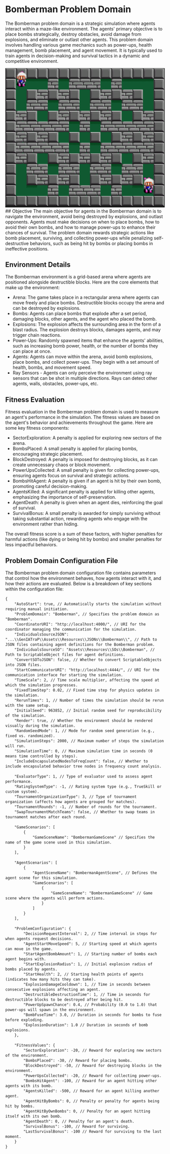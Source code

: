 # Bomberman Problem Domain
The Bomberman problem domain is a strategic simulation where agents interact within a maze-like environment. The agents' primary objective is to place bombs strategically, destroy obstacles, avoid damage from explosions, and eliminate or outlast other agents. This problem domain involves handling various game mechanics such as power-ups, health management, bomb placement, and agent movement. It is typically used to train agents in decision-making and survival tactics in a dynamic and competitive environment.

<img src="/docs/images/Bomberman.png" alt="Bomberman" width="600"/>
## Objective
The main objective for agents in the Bomberman domain is to navigate the environment, avoid being destroyed by explosions, and outlast opponents. Agents must make decisions on when to place bombs, how to avoid their own bombs, and how to manage power-ups to enhance their chances of survival. The problem domain rewards strategic actions like bomb placement, surviving, and collecting power-ups while penalizing self-destructive behaviors, such as being hit by bombs or placing bombs in ineffective positions.

## Environment Details
The Bomberman environment is a grid-based arena where agents are positioned alongside destructible blocks. Here are the core elements that make up the environment:
- Arena: The game takes place in a rectangular arena where agents can move freely and place bombs. Destructible blocks occupy the arena and can be destroyed by explosions.
- Bombs: Agents can place bombs that explode after a set period, damaging blocks, other agents, and the agent who placed the bomb.
- Explosions: The explosion affects the surrounding area in the form of a blast radius. The explosion destroys blocks, damages agents, and may trigger chain reactions.
- Power-Ups: Randomly spawned items that enhance the agents' abilities, such as increasing bomb power, health, or the number of bombs they can place at once.
- Agents: Agents can move within the arena, avoid bomb explosions, place bombs, and collect power-ups. They begin with a set amount of health, bombs, and movement speed.
- Ray Sensors - Agents can only perceive the environment using ray sensors that can be shot in multiple directions. Rays can detect other agents, walls, obstacles, power-ups, etc.

## Fitness Evaluation
Fitness evaluation in the Bomberman problem domain is used to measure an agent's performance in the simulation. The fitness values are based on the agent's behavior and achievements throughout the game. Here are some key fitness components:

- SectorExploration: A penalty is applied for exploring new sectors of the arena.
- BombsPlaced: A small penalty is applied for placing bombs, encouraging strategic placement.
- BlockDestroyed: A penalty is imposed for destroying blocks, as it can create unnecessary chaos or block movement.
- PowerUpsCollected: A small penalty is given for collecting power-ups, ensuring agents focus on survival and strategic actions.
- BombsHitAgent: A penalty is given if an agent is hit by their own bomb, promoting careful decision-making.
- AgentsKilled: A significant penalty is applied for killing other agents, emphasizing the importance of self-preservation.
- AgentDeath: A penalty is given when an agent dies, reinforcing the goal of survival.
- SurvivalBonus: A small penalty is awarded for simply surviving without taking substantial action, rewarding agents who engage with the environment rather than hiding.

The overall fitness score is a sum of these factors, with higher penalties for harmful actions (like dying or being hit by bombs) and smaller penalties for less impactful behaviors.

## Problem Domain Configuration File
The Bomberman problem domain configuration file contains parameters that control how the environment behaves, how agents interact with it, and how their actions are evaluated. Below is a breakdown of key sections within the configuration file:

```json5
{
    "AutoStart": true, // Automatically starts the simulation without requiring manual initiation.
    "ProblemDomain": "Bomberman", // Specifies the problem domain as "Bomberman".
    "CoordinatorURI": "http://localhost:4000/", // URI for the coordinator managing the communication for the simulation.
    "IndividualsSourceJSON": "...\\GenIATraP\\Assets\\Resources\\JSONs\\Bomberman\\", // Path to JSON files containing agent definitions for the Bomberman problem.
    "IndividualsSourceSO": "Assets\\Resources\\SOs\\Bomberman", // Path to ScriptableObject files for agent definitions.
    "ConvertSOToJSON": false, // Whether to convert ScriptableObjects into JSON files.
    "StartCommunicatorURI": "http://localhost:4444/", // URI for the communication interface for starting the simulation.
    "TimeScale": 2, // Time scale multiplier, affecting the speed at which the simulation progresses.
    "FixedTimeStep": 0.02, // Fixed time step for physics updates in the simulation.
    "RerunTimes": 1, // Number of times the simulation should be rerun with the same setup.
    "InitialSeed": 963852, // Initial random seed for reproducibility of the simulation.
    "Render": true, // Whether the environment should be rendered visually during the simulation.
    "RandomSeedMode": 1, // Mode for random seed generation (e.g., fixed vs. randomized).
    "SimulationSteps": 2000, // Maximum number of steps the simulation will run.
    "SimulationTime": 0, // Maximum simulation time in seconds (0 means time controlled by steps).
    "IncludeEncapsulatedNodesToFreqCount": false, // Whether to include encapsulated behavior tree nodes in frequency count analysis.
    
    "EvaluatorType": 1, // Type of evaluator used to assess agent performance.
    "RatingSystemType": -1, // Rating system type (e.g., TrueSkill or custom system).
    "TournamentOrganizationType": 3, // Type of tournament organization (affects how agents are grouped for matches).
    "TournamentRounds": -1, // Number of rounds for the tournament.
    "SwapTournamentMatchTeams": false, // Whether to swap teams in tournament matches after each round.

    "GameScenarios": [
        {
            "GameSceneName": "BombermanGameScene" // Specifies the name of the game scene used in this simulation.
        }
    ],

    "AgentScenarios": [
        {
            "AgentSceneName": "BombermanAgentScene", // Defines the agent scene for this simulation.
            "GameScenarios": [
                {
                    "GameSceneName": "BombermanGameScene" // Game scene where the agents will perform actions.
                }
            ]
        }
    ],

    "ProblemConfiguration": {
        "DecisionRequestInterval": 2, // Time interval in steps for when agents request decisions.
        "AgentStartMoveSpeed": 5, // Starting speed at which agents can move in the game.
        "StartAgentBombAmount": 1, // Starting number of bombs each agent begins with.
        "StartExplosionRadius": 1, // Initial explosion radius of bombs placed by agents.
        "StartHealth": 2, // Starting health points of agents (indicates how many hits they can take).
        "ExplosionDamageCooldown": 1, // Time in seconds between consecutive explosions affecting an agent.
        "DestructibleDestructionTime": 1, // Time in seconds for destructible blocks to be destroyed after being hit.
        "PowerUpSpawnChance": 0.4, // Probability (0.0 to 1.0) that power-ups will spawn in the environment.
        "BombFuseTime": 3.0, // Duration in seconds for bombs to fuse before exploding.
        "ExplosionDuration": 1.0 // Duration in seconds of bomb explosions.
    },

    "FitnessValues": {
        "SectorExploration": -20, // Reward for exploring new sectors of the environment.
        "BombsPlaced": -30, // Reward for placing bombs.
        "BlockDestroyed": -50, // Reward for destroying blocks in the environment.
        "PowerUpsCollected": -20, // Reward for collecting power-ups.
        "BombsHitAgent": -100, // Reward for an agent hitting other agents with its bomb.
        "AgentsKilled": -500, // Reward for an agent killing another agent.
        "AgentHitByBombs": 0, // Penalty or penalty for agents being hit by bombs.
        "AgentHitByOwnBombs": 0, // Penalty for an agent hitting itself with its own bomb.
        "AgentDeath": 0, // Penalty for an agent's death.
        "SurvivalBonus": -100, // Reward for surviving.
        "LastSurvivalBonus": -100 // Reward for surviving to the last moment.
    }
}
```
